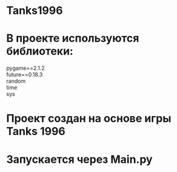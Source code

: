 # Tanks1996
# В проекте используются библиотеки:
pygame==2.1.2\
future==0.18.3\
random\
time\
sys
# Проект создан на основе игры Tanks 1996
# Запускается через Main.py
